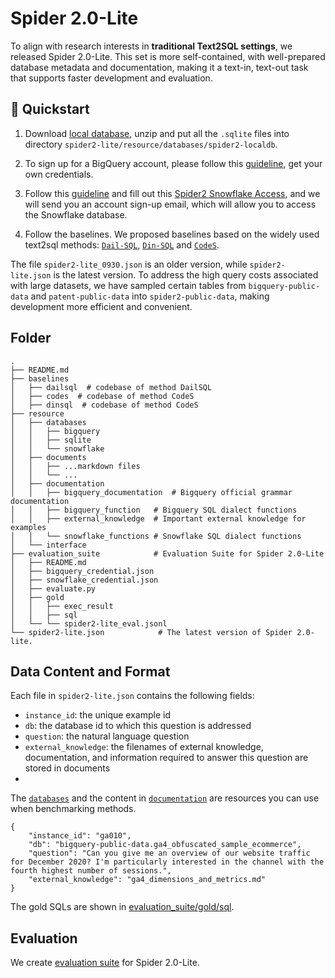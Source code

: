 # Spider 2.0-Lite

To align with research interests in **traditional Text2SQL settings**, we released Spider 2.0-Lite. This set is more self-contained, with well-prepared database metadata and documentation, making it a text-in, text-out task that supports faster development and evaluation.


## 🚀 Quickstart

1. Download  [local database](https://drive.usercontent.google.com/download?id=1coEVsCZq-Xvj9p2TnhBFoFTsY-UoYGmG&export=download&authuser=0), unzip and put all the `.sqlite` files into directory `spider2-lite/resource/databases/spider2-localdb`.

2. To sign up for a BigQuery account, please follow this [guideline](https://github.com/xlang-ai/Spider2/blob/main/assets/Bigquery_Guideline.md), get your own credentials.

3. Follow this [guideline](https://github.com/xlang-ai/Spider2/blob/main/assets/Snowflake_Guideline.md) and fill out this [Spider2 Snowflake Access](https://docs.google.com/forms/d/e/1FAIpQLScbVIYcBkADVr-NcYm9fLMhlxR7zBAzg-jaew1VNRj6B8yD3Q/viewform?usp=sf_link), and we will send you an account sign-up email, which will allow you to access the Snowflake database.

4. Follow the baselines. We proposed baselines based on the widely used text2sql methods: [`Dail-SQL`](https://github.com/xlang-ai/Spider2/tree/main/spider2-lite/baselines/dailsql#installation), [`Din-SQL`](https://github.com/xlang-ai/Spider2/tree/main/spider2-lite/baselines/dinsql#installation) and [`CodeS`](https://github.com/xlang-ai/Spider2/tree/main/spider2-lite/baselines/codes#installation).


The file `spider2-lite_0930.json` is an older version, while `spider2-lite.json` is the latest version. To address the high query costs associated with large datasets, we have sampled certain tables from `bigquery-public-data` and `patent-public-data` into `spider2-public-data`, making development more efficient and convenient.


## Folder

```
.
├── README.md
├── baselines
│   ├── dailsql  # codebase of method DailSQL
│   ├── codes  # codebase of method CodeS
│   ├── dinsql  # codebase of method CodeS
├── resource
│   ├── databases  
│   │   ├── bigquery
│   │   ├── sqlite
│   │   └── snowflake
│   ├── documents  
│   │   ├── ...markdown files
│   │   └── ...
│   ├── documentation
│   │   ├── bigquery_documentation  # Bigquery official grammar documentation
│   │   ├── bigquery_function   # Bigquery SQL dialect functions
│   │   ├── external_knowledge  # Important external knowledge for examples
│   │   └── snowflake_functions # Snowflake SQL dialect functions
│   └── interface
├── evaluation_suite            # Evaluation Suite for Spider 2.0-Lite
│   ├── README.md
│   ├── bigquery_credential.json
│   ├── snowflake_credential.json
│   ├── evaluate.py
│   ├── gold
│   │   ├── exec_result
│   │   ├── sql
│   └── └── spider2-lite_eval.jsonl
└── spider2-lite.json            # The latest version of Spider 2.0-lite.
```


## Data Content and Format

Each file in `spider2-lite.json` contains the following fields:
- `instance_id`: the unique example id
- `db`: the database id to which this question is addressed
- `question`: the natural language question
- `external_knowledge`: the filenames of external knowledge, documentation, and information required to answer this question are stored in documents
- 
The [`databases`](https://github.com/xlang-ai/Spider2/tree/main/spider2-lite/resource/databases) and the content in [`documentation`](https://github.com/xlang-ai/Spider2/tree/main/spider2-lite/resource/documentation) are resources you can use when benchmarking methods.



```
{
    "instance_id": "ga010",
    "db": "bigquery-public-data.ga4_obfuscated_sample_ecommerce",
    "question": "Can you give me an overview of our website traffic for December 2020? I'm particularly interested in the channel with the fourth highest number of sessions.",
    "external_knowledge": "ga4_dimensions_and_metrics.md"
}
```

The gold SQLs are shown in [evaluation_suite/gold/sql](https://github.com/xlang-ai/Spider2/tree/main/spider2-lite/evaluation_suite/gold/sql).



## Evaluation

We create [evaluation suite](https://github.com/xlang-ai/Spider2/tree/main/spider2-lite/evaluation_suite) for Spider 2.0-Lite.



